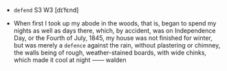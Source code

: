 - `defend` S3 W3 [dɪˈfɛnd]



- When first I took up my abode in the woods, that is, began to spend my nights as well as days there, which, by accident, was on Independence Day, or the Fourth of July, 1845, my house was not finished for winter, but was merely a `defence` against the rain, without plastering or chimney, the walls being of rough, weather-stained boards, with wide chinks, which made it cool at night —— walden